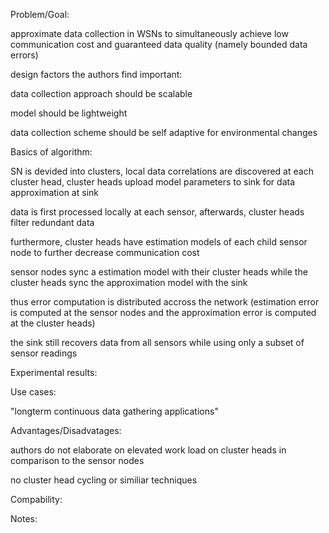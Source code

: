 Problem/Goal: 

approximate data collection in WSNs to simultaneously achieve low communication cost and guaranteed data quality (namely bounded data errors) 

design factors the authors find important: 

data collection approach should be scalable 

model should be lightweight 

data collection scheme should be self adaptive for environmental changes 

 

Basics of algorithm: 

SN is devided into clusters, local data correlations are discovered at each cluster head, cluster heads upload model parameters to sink for data approximation at sink 

data is first processed locally at each sensor, afterwards, cluster heads filter redundant data 

furthermore, cluster heads have estimation models of each child sensor node to further decrease communication cost 

sensor nodes sync a estimation model with their cluster heads while the cluster heads sync the approximation model with the sink 

thus error computation is distributed accross the network (estimation error is computed at the sensor nodes and the approximation error is computed at the cluster heads) 

the sink still recovers data from all sensors while using only a subset of sensor readings 

 

Experimental results: 

 

Use cases: 

"longterm continuous data gathering applications"  

 

Advantages/Disadvatages: 

authors do not elaborate on elevated work load on cluster  heads in comparison to the sensor nodes 

no cluster head cycling or similiar techniques 

Compability: 

 

Notes: 